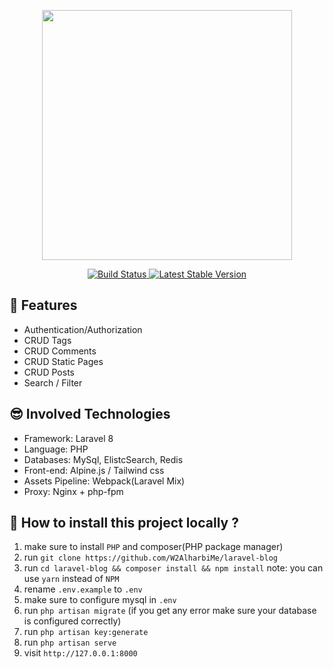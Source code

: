 <p align="center">
<a href="https://laravel.com" target="_blank"><img src="https://raw.githubusercontent.com/laravel/art/master/logo-lockup/5%20SVG/2%20CMYK/1%20Full%20Color/laravel-logolockup-cmyk-red.svg" width="400"></a></p>

<p align="center">
<a href="https://travis-ci.org/laravel/framework">
    <img src="https://travis-ci.org/laravel/framework.svg" alt="Build Status">
</a>
<a href="https://packagist.org/packages/laravel/framework">
    <img src="https://img.shields.io/packagist/v/laravel/framework" alt="Latest Stable Version">
</a>
</p>

## 💎 Features

- Authentication/Authorization
- CRUD Tags
- CRUD Comments
- CRUD Static Pages
- CRUD Posts
- Search / Filter


## 😎 Involved Technologies

- Framework: Laravel 8
- Language: PHP
- Databases: MySql, ElistcSearch, Redis
- Front-end: Alpine.js / Tailwind css
- Assets Pipeline: Webpack(Laravel Mix)
- Proxy: Nginx + php-fpm


## 🤔 How to install this project locally ?
1. make sure to install `PHP` and composer(PHP package manager)
2. run `git clone https://github.com/W2AlharbiMe/laravel-blog`
3. run `cd laravel-blog && composer install && npm install` note: you can use `yarn` instead of `NPM`
4. rename `.env.example` to `.env`
5. make sure to configure mysql in `.env` 
6. run `php artisan migrate` (if you get any error make sure your database is configured correctly)
7. run `php artisan key:generate`
6. run `php artisan serve`
7. visit `http://127.0.0.1:8000`


